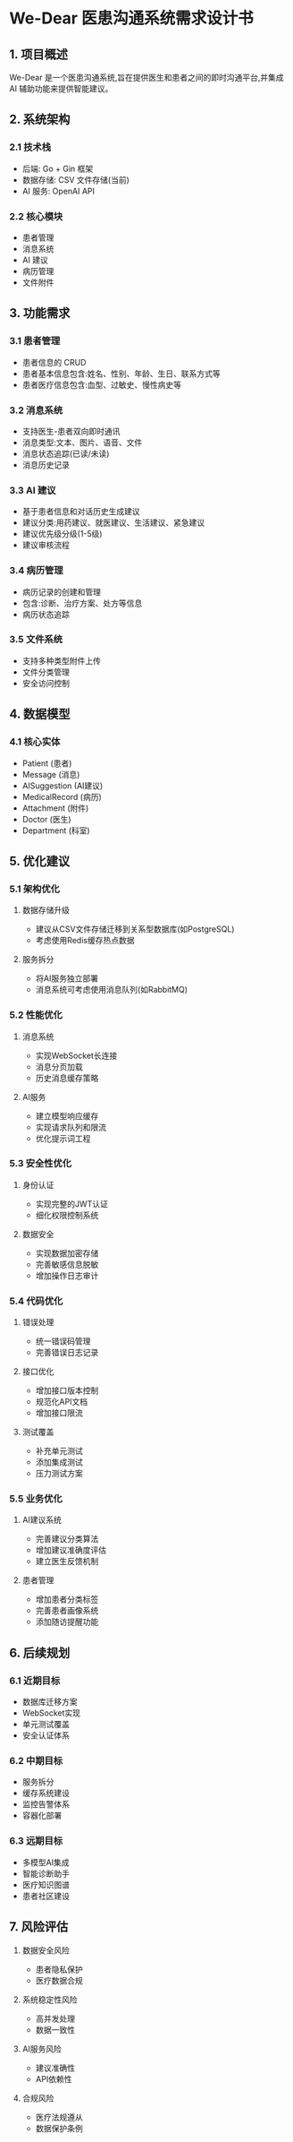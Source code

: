# We-Dear 医患沟通系统需求设计书

## 1. 项目概述

We-Dear 是一个医患沟通系统,旨在提供医生和患者之间的即时沟通平台,并集成 AI 辅助功能来提供智能建议。

## 2. 系统架构

### 2.1 技术栈
- 后端: Go + Gin 框架
- 数据存储: CSV 文件存储(当前)
- AI 服务: OpenAI API

### 2.2 核心模块
- 患者管理
- 消息系统
- AI 建议
- 病历管理
- 文件附件

## 3. 功能需求

### 3.1 患者管理
- 患者信息的 CRUD
- 患者基本信息包含:姓名、性别、年龄、生日、联系方式等
- 患者医疗信息包含:血型、过敏史、慢性病史等

### 3.2 消息系统
- 支持医生-患者双向即时通讯
- 消息类型:文本、图片、语音、文件
- 消息状态追踪(已读/未读)
- 消息历史记录

### 3.3 AI 建议
- 基于患者信息和对话历史生成建议
- 建议分类:用药建议、就医建议、生活建议、紧急建议
- 建议优先级分级(1-5级)
- 建议审核流程

### 3.4 病历管理
- 病历记录的创建和管理
- 包含:诊断、治疗方案、处方等信息
- 病历状态追踪

### 3.5 文件系统
- 支持多种类型附件上传
- 文件分类管理
- 安全访问控制

## 4. 数据模型

### 4.1 核心实体
- Patient (患者)
- Message (消息)
- AISuggestion (AI建议)
- MedicalRecord (病历)
- Attachment (附件)
- Doctor (医生)
- Department (科室)

## 5. 优化建议

### 5.1 架构优化
1. 数据存储升级
   - 建议从CSV文件存储迁移到关系型数据库(如PostgreSQL)
   - 考虑使用Redis缓存热点数据

2. 服务拆分
   - 将AI服务独立部署
   - 消息系统可考虑使用消息队列(如RabbitMQ)

### 5.2 性能优化
1. 消息系统
   - 实现WebSocket长连接
   - 消息分页加载
   - 历史消息缓存策略

2. AI服务
   - 建立模型响应缓存
   - 实现请求队列和限流
   - 优化提示词工程

### 5.3 安全性优化
1. 身份认证
   - 实现完整的JWT认证
   - 细化权限控制系统

2. 数据安全
   - 实现数据加密存储
   - 完善敏感信息脱敏
   - 增加操作日志审计

### 5.4 代码优化
1. 错误处理
   - 统一错误码管理
   - 完善错误日志记录

2. 接口优化
   - 增加接口版本控制
   - 规范化API文档
   - 增加接口限流

3. 测试覆盖
   - 补充单元测试
   - 添加集成测试
   - 压力测试方案

### 5.5 业务优化
1. AI建议系统
   - 完善建议分类算法
   - 增加建议准确度评估
   - 建立医生反馈机制

2. 患者管理
   - 增加患者分类标签
   - 完善患者画像系统
   - 添加随访提醒功能

## 6. 后续规划

### 6.1 近期目标
- 数据库迁移方案
- WebSocket实现
- 单元测试覆盖
- 安全认证体系

### 6.2 中期目标
- 服务拆分
- 缓存系统建设
- 监控告警体系
- 容器化部署

### 6.3 远期目标
- 多模型AI集成
- 智能诊断助手
- 医疗知识图谱
- 患者社区建设

## 7. 风险评估

1. 数据安全风险
   - 患者隐私保护
   - 医疗数据合规

2. 系统稳定性风险
   - 高并发处理
   - 数据一致性

3. AI服务风险
   - 建议准确性
   - API依赖性

4. 合规风险
   - 医疗法规遵从
   - 数据保护条例